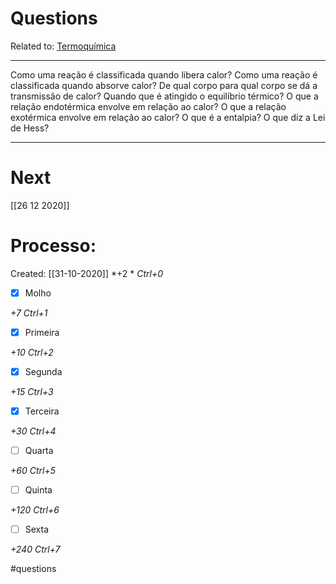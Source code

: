 # Questions
Related to: [Termoquímica](Termoqu%C3%ADmica.md)

---

Como uma reação é classificada quando libera calor?
Como uma reação é classificada quando absorve calor?
De qual corpo para qual corpo se dá a transmissão de calor?
Quando que é atingido o equilíbrio térmico?
O que a relação endotérmica envolve em relação ao calor?
O que a relação exotérmica envolve em relação ao calor?
O que é a entalpia?
O que diz a Lei de Hess?

---
# Next
[[26 12 2020]]
# Processo:
Created: [[31-10-2020]]
*+2 *  *Ctrl+0*
- [x] Molho  

*+7*  *Ctrl+1*

- [x] Primeira 

*+10*  *Ctrl+2*

- [x] Segunda

*+15*  *Ctrl+3*

- [x] Terceira 

*+30*  *Ctrl+4*

- [ ] Quarta 

*+60*  *Ctrl+5*

- [ ] Quinta 

*+120*  *Ctrl+6*

- [ ] Sexta 

*+240*  *Ctrl+7*


#questions